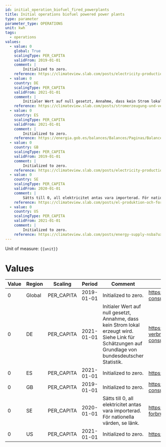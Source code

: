 ```yaml
---
id: initial_operation_biofuel_fired_powerplants
title: Initial operations biofuel powered power plants
type: parameter
parameter_type: OPERATIONS
unit: kwh
tags:
  - operations
values:
  - value: 0
    global: True
    scalingType: PER_CAPITA
    validFrom: 2019-01-01
    comment: |
        Initialized to zero.
    reference: https://climateview.slab.com/posts/electricity-production-and-consumption-uk-kknqra9l
  - value: 0
    country: DE
    scalingType: PER_CAPITA
    validFrom: 2021-01-01
    comment: |
        Initialer Wert auf null gesetzt, Annahme, dass kein Strom lokal erzeugt wird. Siehe Link für Schätzungen auf Grundlage von bundesdeutscher Statistik.
    reference: https://climateview.slab.com/posts/stromerzeugung-und-verbrauch-deutschland-electricity-production-and-consumption-germany-cc9sxc50
  - value: 0
    country: ES
    scalingType: PER_CAPITA
    validFrom: 2021-01-01
    comment: |
        Initialized to zero.
    reference: https://energia.gob.es/balances/Balances/Paginas/Balances.aspx
  - value: 0
    country: GB
    scalingType: PER_CAPITA
    validFrom: 2019-01-01
    comment: |
        Initialized to zero.
    reference: https://climateview.slab.com/posts/electricity-production-and-consumption-uk-kknqra9l
  - value: 0
    country: SE
    scalingType: PER_CAPITA
    validFrom: 2020-01-01
    comment: |
        Sätts till 0, all elektricitet antas vara importerad. För nationella värden, se länk.
    reference: https://climateview.slab.com/posts/el-produktion-och-forbrukning-o8or1nvl
  - value: 0
    country: US
    scalingType: PER_CAPITA
    validFrom: 2021-01-01
    comment: |
        Initialized to zero.
    reference: https://climateview.slab.com/posts/energy-supply-nsba7uxn
---
```



Unit of measure: `{{unit}}`


# Values


| Value | Region | Scaling | Period | Comment | Reference |
|-------|--------|---------|--------|---------|-----------|
| 0 | Global | PER_CAPITA | 2019-01-01 | Initialized to zero. | https://climateview.slab.com/posts/electricity-production-and-consumption-uk-kknqra9l |
| 0 | DE | PER_CAPITA | 2021-01-01 | Initialer Wert auf null gesetzt, Annahme, dass kein Strom lokal erzeugt wird. Siehe Link für Schätzungen auf Grundlage von bundesdeutscher Statistik. | https://climateview.slab.com/posts/stromerzeugung-und-verbrauch-deutschland-electricity-production-and-consumption-germany-cc9sxc50 |
| 0 | ES | PER_CAPITA | 2021-01-01 | Initialized to zero. | https://energia.gob.es/balances/Balances/Paginas/Balances.aspx |
| 0 | GB | PER_CAPITA | 2019-01-01 | Initialized to zero. | https://climateview.slab.com/posts/electricity-production-and-consumption-uk-kknqra9l |
| 0 | SE | PER_CAPITA | 2020-01-01 | Sätts till 0, all elektricitet antas vara importerad. För nationella värden, se länk. | https://climateview.slab.com/posts/el-produktion-och-forbrukning-o8or1nvl |
| 0 | US | PER_CAPITA | 2021-01-01 | Initialized to zero. | https://climateview.slab.com/posts/energy-supply-nsba7uxn |


